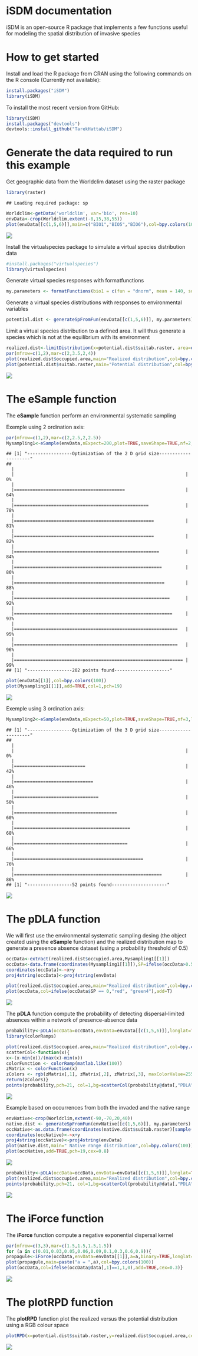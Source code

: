 iSDM documentation
================

iSDM is an open-source R package that implements a few functions useful for modeling the spatial distribution of invasive species

How to get started
==================

Install and load the R package from CRAN using the following commands on the R console (Currently not available):

``` r
install.packages("iSDM")
library(iSDM)
```

To install the most recent version from GitHub:

``` r
library(iSDM)
install.packages("devtools")
devtools::install_github("TarekHattab/iSDM")
```

Generate the data required to run this example
==============================================

Get geographic data from the Worldclim dataset using the raster package

``` r
library(raster)
```

    ## Loading required package: sp

``` r
Worldclim<-getData('worldclim', var='bio', res=10)
envData<-crop(Worldclim,extent(-8,15,38,55))
plot(envData[[c(1,5,6)]],main=c("BIO1","BIO5","BIO6"),col=bpy.colors(100))
```

<img src="README_files/figure-markdown_github/Figure1-1.png" style="display: block; margin: auto;" />

Install the virtualspecies package to simulate a virtual species distribution data

``` r
#install.packages("virtualspecies")
library(virtualspecies)
```

Generate virtual species responses with formatfunctions

``` r
my.parameters <- formatFunctions(bio1 = c(fun = "dnorm", mean = 140, sd = 40),bio5 = c(fun = "dnorm",mean = 230, sd = 70),bio6 = c(fun = "dnorm",mean = 10, sd = 40))
```

Generate a virtual species distributions with responses to environmental variables

``` r
potential.dist <- generateSpFromFun(envData[[c(1,5,6)]], my.parameters)
```

Limit a virtual species distribution to a defined area. It will thus generate a species which is not at the equilibrium with its environment

``` r
realized.dist<-limitDistribution(x=potential.dist$suitab.raster, area=extent(-8,15,38,48),plot=FALSE)
par(mfrow=c(1,2),mar=c(2,3.5,2,4))
plot(realized.dist$occupied.area,main="Realized distribution",col=bpy.colors(100))
plot(potential.dist$suitab.raster,main="Potential distribution",col=bpy.colors(100))
```

<img src="README_files/Figure 2-1.png" style="display: block; margin: auto;" />

The eSample function
====================

The **eSample** function perform an environmental systematic sampling

Exemple using 2 ordination axis:

``` r
par(mfrow=c(1,2),mar=c(2,2.5,2,2.5))
Mysampling1<-eSample(envData,nExpect=200,plot=TRUE,saveShape=TRUE,nf=2,lowerLim=0.00001,upperLim=0.99999)
```

    ## [1] "-----------------Optimization of the 2 D grid size---------------------"
    ## 
      |                                                                       
      |                                                                 |   0%
      |                                                                       
      |==========================================                       |  64%
      |                                                                       
      |===================================================              |  78%
      |                                                                       
      |=====================================================            |  81%
      |                                                                       
      |=====================================================            |  82%
      |                                                                       
      |=======================================================          |  84%
      |                                                                       
      |========================================================         |  86%
      |                                                                       
      |=========================================================        |  88%
      |                                                                       
      |===========================================================      |  92%
      |                                                                       
      |============================================================     |  93%
      |                                                                       
      |==============================================================   |  95%
      |                                                                       
      |==============================================================   |  96%
      |                                                                       
      |================================================================ |  99%
    ## [1] "-----------------202 points found---------------------"

``` r
plot(envData[[1]],col=bpy.colors(100))
plot(Mysampling1[[1]],add=TRUE,col=1,pch=19)
```

<img src="README_files/Figure 3-1.png" style="display: block; margin: auto;" />

Exemple using 3 ordination axis:

``` r
Mysampling2<-eSample(envData,nExpect=50,plot=TRUE,saveShape=TRUE,nf=3,lowerLim=0.001,upperLim=0.999)
```

    ## [1] "-----------------Optimization of the 3 D grid size---------------------"
    ## 
      |                                                                       
      |                                                                 |   0%
      |                                                                       
      |===========================                                      |  42%
      |                                                                       
      |==============================                                   |  46%
      |                                                                       
      |================================                                 |  50%
      |                                                                       
      |=======================================                          |  60%
      |                                                                       
      |============================================                     |  68%
      |                                                                       
      |===========================================                      |  66%
      |                                                                       
      |=================================================                |  76%
      |                                                                       
      |========================================================         |  86%
    ## [1] "-----------------52 points found---------------------"

<img src="README_files/Figure 4-1.png" style="display: block; margin: auto;" />

The pDLA function
=================

We will first use the environmental systematic sampling desing (the object <Mysampling1> created using the **eSample** function) and the realized distribution map to generate a presence absence dataset (using a probability threshold of 0.5)

``` r
occData<-extract(realized.dist$occupied.area,Mysampling1[[1]])
occData<-data.frame(coordinates(Mysampling1[[1]]),SP=ifelse(occData>0.5,1,0))
coordinates(occData)<-~x+y
proj4string(occData)<-proj4string(envData)

plot(realized.dist$occupied.area,main="Realized distribution",col=bpy.colors(100))
plot(occData,col=ifelse(occData$SP == 0,"red", "green4"),add=T)
```

<img src="README_files/Figure 5-1.png" style="display: block; margin: auto;" />

The **pDLA** function compute the probability of detecting dispersal-limited absences within a network of presence-absence data

``` r
probability<-pDLA(occData=occData,envData=envData[[c(1,5,6)]],longlat=TRUE)
library(colorRamps)

plot(realized.dist$occupied.area,main="Realized distribution",col=bpy.colors(100))
scatterCol<-function(x){
x<-(x-min(x))/(max(x)-min(x))
colorFunction <- colorRamp(matlab.like(100))
zMatrix <- colorFunction(x)
zColors <- rgb(zMatrix[,1], zMatrix[,2], zMatrix[,3], maxColorValue=255)
return(zColors)}
points(probability,pch=21, col=1,bg=scatterCol(probability@data[,"PDLA"]),cex=1)
```

![](README_files/Figure6-1.png)

Example based on occurrences from both the invaded and the native range

``` r
envNative<-crop(Worldclim,extent(-90,-70,20,40))
native.dist <- generateSpFromFun(envNative[[c(1,5,6)]], my.parameters)
occNative<-as.data.frame(coordinates(native.dist$suitab.raster)[sample(which(values(native.dist$suitab.raster)>0.5),100),])
coordinates(occNative)<-~x+y
proj4string(occNative)<-proj4string(envData)
plot(native.dist,main=" Native range distribution",col=bpy.colors(100))
plot(occNative,add=TRUE,pch=19,cex=0.8)
```

![](README_files/Figure7-1.png)

``` r
probability<-pDLA(occData=occData,envData=envData[[c(1,5,6)]],longlat=TRUE,occNative=occNative,envNative=envNative[[c(1,5,6)]])
plot(realized.dist$occupied.area,main="Realized distribution",col=bpy.colors(100))
points(probability,pch=21, col=1,bg=scatterCol(probability@data[,"PDLA"]),cex=1)
```

![](README_files/Figure7-2.png)

The iForce function
===================

The **iForce** function compute a negative exponential dispersal kernel

``` r
par(mfrow=c(3,3),mar=c(1.5,1.5,1.5,1.5))
for (a in c(0.01,0.03,0.05,0.06,0.09,0.1,0.3,0.6,0.9)){
propagule<-iForce(occData,envData=envData[[1]],a=a,binary=TRUE,longlat=TRUE)
plot(propagule,main=paste("a = ",a),col=bpy.colors(100))
plot(occData,col=ifelse(occData@data[,1]==1,1,0),add=TRUE,cex=0.3)}
```

<img src="README_files/Figure8-1.png" style="display: block; margin: auto;" />

The plotRPD function
====================

The **plotRPD** function plot the realized versus the potential distribution using a RGB colour space

``` r
plotRPD(x=potential.dist$suitab.raster,y=realized.dist$occupied.area,cex=0.5,xlab="Potential distribution",ylab="Realized distribution")
```

<img src="README_files/Figure9-1.png" style="display: block; margin: auto;" />
